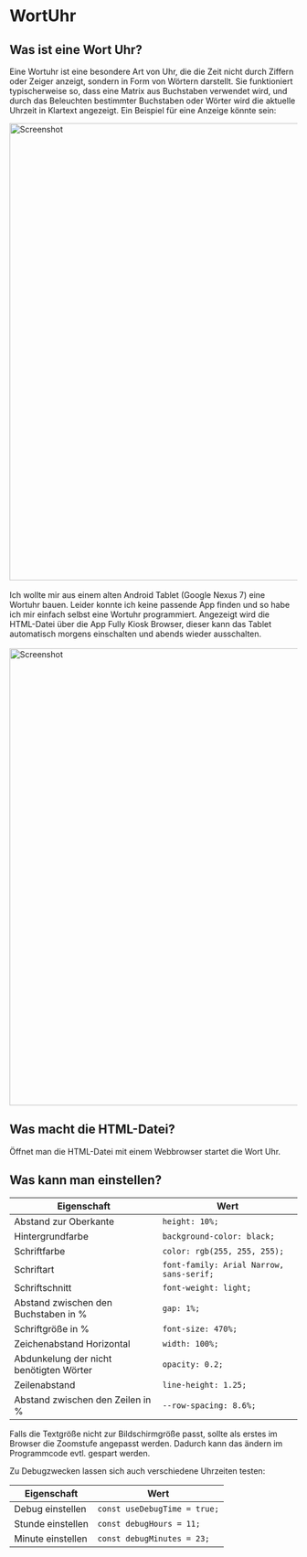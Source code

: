 # WortUhr

## Was ist eine Wort Uhr?
Eine Wortuhr ist eine besondere Art von Uhr, die die Zeit nicht durch Ziffern oder Zeiger anzeigt, sondern in Form von Wörtern darstellt. Sie funktioniert typischerweise so, dass eine Matrix aus Buchstaben verwendet wird, und durch das Beleuchten bestimmter Buchstaben oder Wörter wird die aktuelle Uhrzeit in Klartext angezeigt. Ein Beispiel für eine Anzeige könnte sein:

<img width="800" alt="Screenshot" src="https://github.com/user-attachments/assets/fef14a0e-1e47-40e6-a330-9178eeebfdcb" />
<br><br>
Ich wollte mir aus einem alten Android Tablet (Google Nexus 7) eine Wortuhr bauen. Leider konnte ich keine passende App finden und so habe ich mir einfach selbst eine Wortuhr programmiert. Angezeigt wird die HTML-Datei über die App Fully Kiosk Browser, dieser kann das Tablet automatisch morgens einschalten und abends wieder ausschalten.<br><br>
<img width="800" alt="Screenshot" src="https://github.com/user-attachments/assets/d1c903d6-03f8-4a14-82a1-7aa2b5a64361"<br><br>

## Was macht die HTML-Datei?

Öffnet man die HTML-Datei mit einem Webbrowser startet die Wort Uhr.

## Was kann man einstellen?

| Eigenschaft                             | Wert                                   |
|-----------------------------------------|---------------------------------------|
| Abstand zur Oberkante                   | `height: 10%;`                        |
| Hintergrundfarbe                        | `background-color: black;`            |
| Schriftfarbe                            | `color: rgb(255, 255, 255);`          |
| Schriftart                              | `font-family: Arial Narrow, sans-serif;` |
| Schriftschnitt                          | `font-weight: light;`                 |
| Abstand zwischen den Buchstaben in %    | `gap: 1%;`                            |
| Schriftgröße in %                       | `font-size: 470%;`                    |
| Zeichenabstand Horizontal               | `width: 100%;`                        |
| Abdunkelung der nicht benötigten Wörter | `opacity: 0.2;`                       |
| Zeilenabstand                           | `line-height: 1.25;`                  |
| Abstand zwischen den Zeilen in %        | `--row-spacing: 8.6%;`                |



Falls die Textgröße nicht zur Bildschirmgröße passt, sollte als erstes im Browser die Zoomstufe angepasst werden. Dadurch kann das ändern im Programmcode evtl. gespart werden.<br>

Zu Debugzwecken lassen sich auch verschiedene Uhrzeiten testen:<br>

| Eigenschaft                             | Wert                                   |
|-----------------------------------------|---------------------------------------|
| Debug einstellen                        | `const useDebugTime = true;`          |
| Stunde einstellen                       | `const debugHours = 11;`              |
| Minute einstellen                       | `const debugMinutes = 23;`            |

